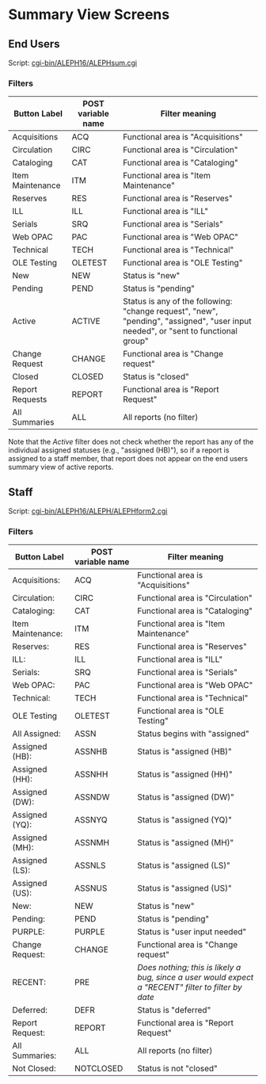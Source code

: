 Summary View Screens
====================

End Users
---------

Script: [cgi-bin/ALEPH16/ALEPHsum.cgi](../cgi-bin/ALEPH16/ALEPHsum.cgi)

### Filters ###

|Button Label|POST variable name|Filter meaning|
|------------|------------------|--------------|
|Acquisitions|ACQ|Functional area is "Acquisitions"|
|Circulation|CIRC|Functional area is "Circulation"|
|Cataloging|CAT|Functional area is "Cataloging"|
|Item Maintenance|ITM|Functional area is "Item Maintenance"|
|Reserves|RES|Functional area is "Reserves"|
|ILL|ILL|Functional area is "ILL"|
|Serials|SRQ|Functional area is "Serials"|
|Web OPAC|PAC|Functional area is "Web OPAC"|
|Technical|TECH|Functional area is "Technical"|
|OLE Testing|OLETEST|Functional area is "OLE Testing"|
|New|NEW|Status is "new"|
|Pending|PEND|Status is "pending"|
|Active|ACTIVE|Status is any of the following: "change request", "new", "pending", "assigned", "user input needed", or "sent to functional group"|
|Change Request|CHANGE|Functional area is "Change request"|
|Closed|CLOSED|Status is "closed"|
|Report Requests|REPORT|Functional area is "Report Request"|
|All Summaries|ALL|All reports (no filter)|

Note that the *Active* filter does not check whether the report has any of the
individual assigned statuses (e.g., "assigned (HB)"), so if a report is assigned
to a staff member, that report does not appear on the end users summary view of
active reports.

Staff
-----

Script: [cgi-bin/ALEPH16/ALEPH/ALEPHform2.cgi](../cgi-bin/ALEPH16/ALEPH/ALEPHform2.cgi)

### Filters ###

|Button Label|POST variable name|Filter meaning|
|------------|------------------|--------------|
|Acquisitions:|ACQ|Functional area is "Acquisitions"|
|Circulation:|CIRC|Functional area is "Circulation"|
|Cataloging:|CAT|Functional area is "Cataloging"|
|Item Maintenance:|ITM|Functional area is "Item Maintenance"|
|Reserves:|RES|Functional area is "Reserves"|
|ILL:|ILL|Functional area is "ILL"|
|Serials:|SRQ|Functional area is "Serials"|
|Web OPAC:|PAC|Functional area is "Web OPAC"|
|Technical:|TECH|Functional area is "Technical"|
|OLE Testing|OLETEST|Functional area is "OLE Testing"|
|All Assigned:|ASSN|Status begins with "assigned"|
|Assigned (HB):|ASSNHB|Status is "assigned (HB)"|
|Assigned (HH):|ASSNHH|Status is "assigned (HH)"|
|Assigned (DW):|ASSNDW|Status is "assigned (DW)"|
|Assigned (YQ):|ASSNYQ|Status is "assigned (YQ)"|
|Assigned (MH):|ASSNMH|Status is "assigned (MH)"|
|Assigned (LS):|ASSNLS|Status is "assigned (LS)"|
|Assigned (US):|ASSNUS|Status is "assigned (US)"|
|New:|NEW|Status is "new"|
|Pending:|PEND|Status is "pending"|
|PURPLE:|PURPLE|Status is "user input needed"|
|Change Request:|CHANGE|Functional area is "Change request"|
|RECENT:|PRE|*Does nothing; this is likely a bug, since a user would expect a "RECENT" filter to filter by date*|
|Deferred:|DEFR|Status is "deferred"|
|Report Request:|REPORT|Functional area is "Report Request"|
|All Summaries:|ALL|All reports (no filter)|
|Not Closed:|NOTCLOSED|Status is not "closed"|
